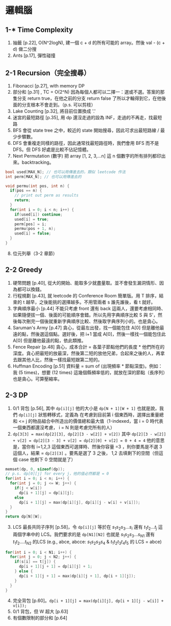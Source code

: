 # 邏輯腦

## 1-* Time Complexity

1. 抽籤 [p.22], O(N^2logN), 建一個 c + d 的所有可能的 array。然後 val - (c + d) 做二分搜
2. Ants [p.17], 彈性碰撞

## 2-1 Recursion（完全搜尋）

1. Fibonacci [p.27], with memory DP
2. 部分和 [p.31] , TC = O(2^N) 因為每個人都可以二擇一：選或不選。答案的那隻分支 return true，在他之前的分支 return false 了所以才輪得到它，在他後面的分支根本不會走到。（p.s. 可以剪枝）
3. Lake Counting [p.32], 將目前位置換成 '.'
4. 迷宮的最短路徑 [p.35], 用 dp 還沒走過的設為 INF，走過的不再走，找最短路
5. BFS 會從 state tree 之中，較近的 state 開始搜尋，因此可求出最短路線 / 最少步驟數。
6. DFS 會重複走同樣的路徑，因此通常找最短路徑時，我們會用 BFS 而不是 DFS。但 DFS 好處是比較不佔記憶體。
7. Next Permutation (數字) 把 array [1, 2, 3,...n] 這 n 個數字的所有排列都印出來。backtracking。

```c++
bool used[MAX_N]; // 也可以用傳進去的，類似 leetcode 作法
int perm[MAX_N]; // 也可以用傳進去的

void permu(int pos, int n) {
  if(pos == n) {
    // print out perm as results
    return;
  }
  for(int i = 0; i < n; i++) {
    if(used[i]) continue;
    used[i] = true;
    perm[pos] = i;
    permu(pos + 1, n);
    used[i] = false;
  }
}
```

8. 位元列舉（3-2 章節）

## 2-2 Greedy

1. 硬幣問題 [p.40], 從大的開始、能取多少就盡量取。並不會發生漏洞情形、因為都可以換錢。
2. 行程規劃 [p.43], 就 leetcode 的 Conference Room 簡單版。用 T 排序，結束的 t 越早，之後能挑的選擇越多。不用管兩者 s 誰先誰後，看 t 就好。
3. 字典順序最小 [p.44] 不能只考慮 front 還有 back 這兩人，還要考慮相同時、如果隨便拔一個、後面的可能順序會錯。所以先用字典順序比較 S 與 S'，然後每次刪完一個後就重新字典順序比較、然後取字典序列小的。也是貪心。
4. Saruman's Army [p.47] 貪心，從最左出發，找一個能包住 A[0] 但是離他最遠的點，然後選這個點。選好後，把 i+1 當成 A[0]，然後一樣找一個能包住此 A[0] 但是離他最遠的點，依此類推。
5. Fence Repair [p.48] 貪心，成本合計 = 各葉子節點他們的長度 * 他們所在的深度。貪心把最短的放最深，然後第二短的放他兄弟，合起來之後的人，再拿去跟其他人比，然後一樣找最短跟第二短的。
6. Huffman Encoding [p.51] 資料量 = sum of (出現頻率 * 節點深度)。例如：我 (5 times)，想要 (12 times) 這幾個縣頻率低的，就放在深的節點（長序列）也是貪心。可算壓縮率。

## 2-3 DP

1. 0/1 背包 [p.56], 其中 `dp[i][j]`  他的大小是 `dp[N + 1][W + 1]` 也就是說，我們 `dp[i][j]` 狀態轉移式，定義為 在考慮到目前第 i 個東西時，選擇出重量總和 <= j 的物品組合中所造出的價值總和最大值（1-indexed，當 i = 0 時代表一個東西都還沒考慮， i = N 則是考慮完所有的人） 
2. `dp[3[3] = max(dp[2][3], dp[2][3 - w[2]] + v[2])` 其中 `dp[2][3 - w[2]] + v[2] = dp[2][3 - 3] + v[2] = dp[2][0] + v[2] = 0 + 4 = 4` 他的意思是，當你有 i=1,2,3 這個東西可選擇時、然後你容量 =3 ，則你要馬是不選 3 這個人，結果 = `dp[2][3]` 。要馬是選了 3 之後， 1,2 去填剩下的空間（但這個 case 他剩下 0 空間就是了）

```c++
memset(dp, 0, sizeof(dp));
// p.s. dp[0][j] for every j，他的值必然都是 = 0
for(int i = 0; i < n; i++) {
  for(int j = 0; j <= W; j++) {
    if(j < w[i])
      dp[i + 1][j] = dp[i][j];
    else
      dp[i + 1][j] = max(dp[i][j], dp[i][j - w[i] + v[i]]);
  }
}
return dp[N][W];
```

3. LCS 最長共同子序列 [p.58]，令 `dp[i][j]` 等於在 $s_1s_2s_3...s_i$ 還有 $t_1t_2...t_j$ 這兩個字串中的 LCS。我們要求的是 `dp[N1][N2]` 也就是 $s_1s_2s_3...s_{N1}$ 還有 $t_1t_2....t_{N2}$ 的LCS (e.g., abce, abcce: $s_1s_2s_3s_4$ & $t_1t_2t_3t_4t_5$ 的 LCS = abce)

```c++
for(int i = 0; i < N1; i++) {
  for(int j = 0; j < N2; j++) {
    if(s[i] == t[j]) {
      dp[i + 1][j + 1] = dp[i][j] + 1;
    } else {
      dp[i + 1][j + 1] = max(dp[i][j + 1], dp[i + 1][j]);
    }
  }
}
```

4. 完全背包 [p.60]。`dp[i + 1][j] = max(dp[i][j], dp[i + 1][j - w[i]] + v[i]);`
5. 0/1 背包，但 W 超大 [p.63]
6. 有個數限制的部分和 [p.64] 